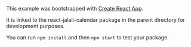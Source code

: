 This example was bootstrapped with [Create React App](https://github.com/facebook/create-react-app).

It is linked to the react-jalali-calendar package in the parent directory for development purposes.

You can run `npm install` and then `npm start` to test your package.
